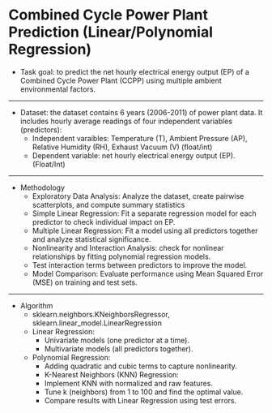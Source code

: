 
# Combined Cycle Power Plant Prediction (Linear/Polynomial Regression)
- Task goal: to predict the net hourly electrical energy output (EP) of a Combined Cycle Power Plant (CCPP) using multiple ambient environmental factors.
---
- Dataset: the dataset contains 6 years (2006-2011) of power plant data. It includes hourly average readings of four independent variables (predictors):
  - Independent varaibles: Temperature (T), Ambient Pressure (AP), Relative Humidity (RH), Exhaust Vacuum (V) (float/int)
  - Dependent variable: net hourly electrical energy output (EP). (Float/Int)
---
-  Methodology
    - Exploratory Data Analysis: Analyze the dataset, create pairwise scatterplots, and compute summary statistics
    - Simple Linear Regression: Fit a separate regression model for each predictor to check individual impact on EP.
    - Multiple Linear Regression: Fit a model using all predictors together and analyze statistical significance.
    - Nonlinearity and Interaction Analysis: check for nonlinear relationships by fitting polynomial regression models.
    - Test interaction terms between predictors to improve the model.
    - Model Comparison: Evaluate performance using Mean Squared Error (MSE) on training and test sets.
---
- Algorithm
  - sklearn.neighbors.KNeighborsRegressor, sklearn.linear_model.LinearRegression  
  - Linear Regression:
    - Univariate models (one predictor at a time).
    - Multivariate models (all predictors together).
  - Polynomial Regression:
    - Adding quadratic and cubic terms to capture nonlinearity.
    - K-Nearest Neighbors (KNN) Regression:
    - Implement KNN with normalized and raw features.
    - Tune k (neighbors) from 1 to 100 and find the optimal value.
    - Compare results with Linear Regression using test errors.
